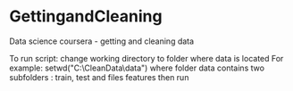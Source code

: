 GettingandCleaning
==================

Data science coursera - getting and cleaning data

To run script:
change working directory to folder where data is located
For example: 
setwd("C:\CleanData\data") where folder data contains two subfolders : train, test and files features
then run
